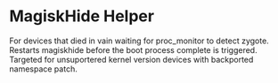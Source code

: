 # MagiskHide Helper
For devices that died in vain waiting for proc_monitor to detect zygote.<br>
Restarts magiskhide before the boot process complete is triggered. <br>
Targeted for unsuportered kernel version devices with backported namespace patch.<br>

